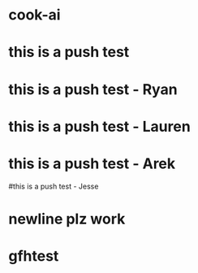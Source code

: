 # cook-ai
# this is a push test
# this is a push test - Ryan


# this is a push test - Lauren



# this is a push test - Arek

#this is a push test - Jesse


# newline plz work

# gfhtest
